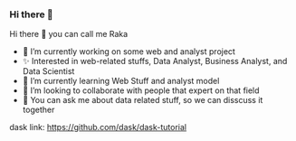 ### Hi there 👋

<!--
**Pra5etya/pra5etya** is a ✨ _special_ ✨ repository because its `README.md` (this file) appears on your GitHub profile.

Here are some ideas to get you started:

- 🔭 I’m currently working on ...
- 🌱 I’m currently learning ...
- 👯 I’m looking to collaborate on ...
- 🤔 I’m looking for help with ...
- 💬 Ask me about ...
- 📫 How to reach me: ...
- 😄 Pronouns: ...
- ⚡ Fun fact: ...
-->


Hi there 👋 you can call me Raka
- 🔭 I’m currently working on some web and analyst project
- ✨ Interested in web-related stuffs, Data Analyst, Business Analyst, and Data Scientist
- 🌱 I’m currently learning Web Stuff and analyst model
- 👯 I’m looking to collaborate with people that expert on that field
- 💬 You can ask me about data related stuff, so we can disscuss it together

dask link: https://github.com/dask/dask-tutorial
